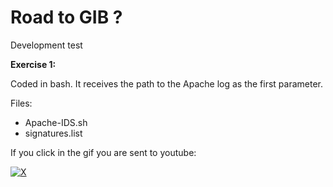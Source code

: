 # Road to GIB ?
Development test

<b>Exercise 1:</b>

Coded in bash. It receives the path to the Apache log as the first parameter.

Files:
  - Apache-IDS.sh
  - signatures.list
 

If you click in the gif you are sent to youtube:

[![X](https://im4.ezgif.com/tmp/ezgif-4-9bce24ef25.gif)](https://www.youtube.com/watch?v=hxArxdov6m8)
